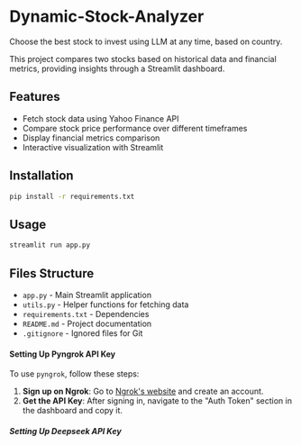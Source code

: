 # Dynamic-Stock-Analyzer
Choose the best stock to invest using LLM at any time, based on country.


This project compares two stocks based on historical data and financial metrics, providing insights through a Streamlit dashboard.

## Features
- Fetch stock data using Yahoo Finance API
- Compare stock price performance over different timeframes
- Display financial metrics comparison
- Interactive visualization with Streamlit

## Installation
```sh
pip install -r requirements.txt
```

## Usage
```sh
streamlit run app.py
```

## Files Structure
- `app.py` - Main Streamlit application
- `utils.py` - Helper functions for fetching data
- `requirements.txt` - Dependencies
- `README.md` - Project documentation
- `.gitignore` - Ignored files for Git


#### Setting Up Pyngrok API Key
To use `pyngrok`, follow these steps:
1. **Sign up on Ngrok**: Go to [Ngrok's website](https://ngrok.com/) and create an account.
2. **Get the API Key**: After signing in, navigate to the "Auth Token" section in the dashboard and copy it.

##### Setting Up Deepseek API Key
 
